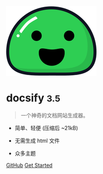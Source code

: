 ![logo](_media/icon.svg) 

# docsify <small>3.5</small>

> 一个神奇的文档网站生成器。



- 简单、轻便 (压缩后 ~21kB) 

- 无需生成 html 文件 
- 众多主题



[GitHub](https://github.com/docsifyjs/docsify/)
[Get Started](/homePage)

